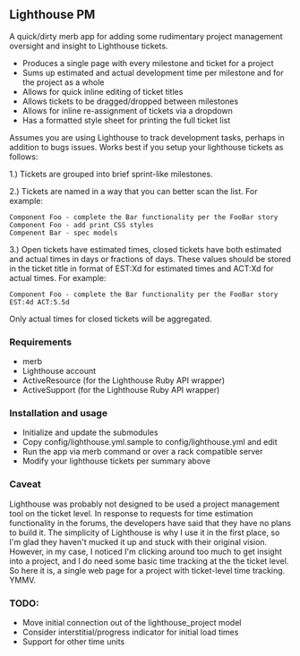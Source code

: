 Lighthouse PM
--------------

A quick/dirty merb app for adding some rudimentary project management oversight and insight to Lighthouse tickets. 

* Produces a single page with every milestone and ticket for a project
* Sums up estimated and actual development time per milestone and for the project as a whole
* Allows for quick inline editing of ticket titles
* Allows tickets to be dragged/dropped between milestones
* Allows for inline re-assignment of tickets via a dropdown 
* Has a formatted style sheet for printing the full ticket list


Assumes you are using Lighthouse to track development tasks, perhaps in addition to bugs issues. Works best
if you setup your lighthouse tickets as follows:

1.) Tickets are grouped into brief sprint-like milestones.

2.) Tickets are named in a way that you can better scan the list. For example:

	Component Foo - complete the Bar functionality per the FooBar story
	Component Foo - add print CSS styles
	Compenent Bar - spec models

3.) Open tickets have estimated times, closed tickets have both estimated and actual times in days or fractions of days. These values 
should be stored in the ticket title in format of EST:Xd for estimated times and ACT:Xd for actual times. For example:
	
	Component Foo - complete the Bar functionality per the FooBar story EST:4d ACT:5.5d

Only actual times for closed tickets will be aggregated.


### Requirements
* merb
* Lighthouse account
* ActiveResource (for the Lighthouse Ruby API wrapper)
* ActiveSupport (for the Lighthouse Ruby API wrapper)

### Installation and usage
* Initialize and update the submodules
* Copy config/lighthouse.yml.sample to config/lighthouse.yml and edit
* Run the app via merb command or over a rack compatible server
* Modify your lighthouse tickets per summary above

### Caveat

Lighthouse was probably not designed to be used a project management tool on the ticket level. 
In response to requests for time estimation functionality in the forums, the developers have said
that they have no plans to build it.  The simplicity of Lighthouse is why I use it in the first 
place, so I'm glad they haven't mucked it up and stuck with their original vision.  However, in
my case, I noticed I'm clicking around too much to get insight into a project, and I do need
some basic time tracking at the the ticket level. So here it is, a single web page for a
project with ticket-level time tracking. YMMV.

### TODO:
* Move initial connection out of the lighthouse_project model
* Consider interstitial/progress indicator for initial load times
* Support for other time units
